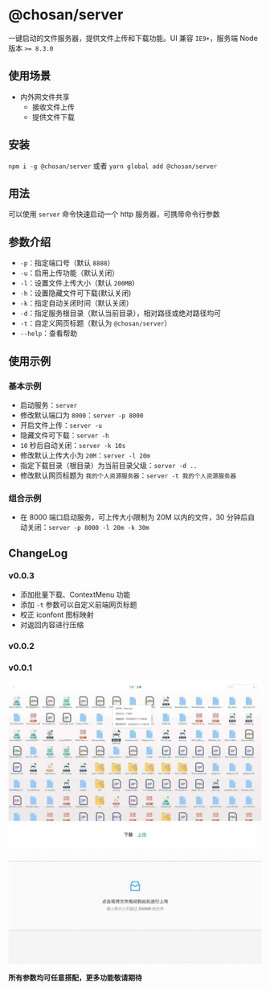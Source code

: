 # @chosan/server

一键启动的文件服务器，提供文件上传和下载功能。UI 兼容 `IE9+`，服务端 Node 版本 `>= 8.3.0`

## 使用场景

- 内外网文件共享
  - 接收文件上传
  - 提供文件下载

## 安装

`npm i -g @chosan/server` 或者 `yarn global add @chosan/server`

## 用法

可以使用 `server` 命令快速启动一个 http 服务器，可携带命令行参数

## 参数介绍

- `-p`：指定端口号（默认 `8888`）
- `-u`：启用上传功能（默认关闭）
- `-l`：设置文件上传大小（默认 `200MB`）
- `-h`：设置隐藏文件可下载(默认关闭)
- `-k`：指定自动关闭时间（默认关闭）
- `-d`：指定服务根目录（默认当前目录），相对路径或绝对路径均可
- `-t`：自定义网页标题（默认为 `@chosan/server`）
- `--help`：查看帮助

## 使用示例

### 基本示例

- 启动服务：`server`
- 修改默认端口为 `8000`：`server -p 8000`
- 开启文件上传：`server -u`
- 隐藏文件可下载：`server -h`
- `10` 秒后自动关闭：`server -k 10s`
- 修改默认上传大小为 `20M`：`server -l 20m`
- 指定下载目录（根目录）为当前目录父级：`server -d ..`
- 修改默认网页标题为 `我的个人资源服务器`：`server -t 我的个人资源服务器`

### 组合示例

- 在 8000 端口启动服务，可上传大小限制为 20M 以内的文件，30 分钟后自动关闭：`server -p 8000 -l 20m -k 30m`


## ChangeLog

### v0.0.3

- 添加批量下载、ContextMenu 功能
- 添加 `-t` 参数可以自定义前端网页标题
- 校正 iconfont 图标映射
- 对返回内容进行压缩

### v0.0.2

### v0.0.1


![example_home](https://raw.githubusercontent.com/Cinux-Chosan/git-statics/master/%40chosan/server/example1.jpeg)
![example_upload](https://raw.githubusercontent.com/Cinux-Chosan/git-statics/master/%40chosan/server/example2.jpeg)

**所有参数均可任意搭配，更多功能敬请期待**
